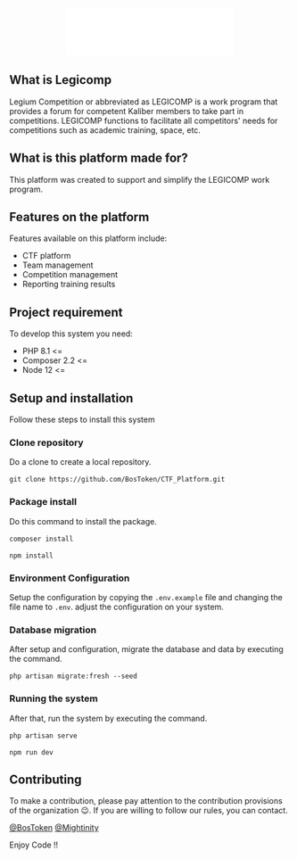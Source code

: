 <p align="center"><img src="./public/img/title.png" width="300"></p>

## What is Legicomp

Legium Competition or abbreviated as LEGICOMP is a work program that provides a forum for competent Kaliber members to take part in competitions. LEGICOMP functions to facilitate all competitors' needs for competitions such as academic training, space, etc.


## What is this platform made for?

This platform was created to support and simplify the LEGICOMP work program.

## Features on the platform

Features available on this platform include:

- CTF platform
- Team management
- Competition management
- Reporting training results

## Project requirement

To develop this system you need:

- PHP 8.1 <=
- Composer 2.2 <=
- Node 12 <=

## Setup and installation

Follow these steps to install this system

### Clone repository

Do a clone to create a local repository.

```
git clone https://github.com/BosToken/CTF_Platform.git
```

### Package install

Do this command to install the package.

```
composer install
```
```
npm install 
```

### Environment Configuration

Setup the configuration by copying the `.env.example` file and changing the file name to `.env`. adjust the configuration on your system.

### Database migration

After setup and configuration, migrate the database and data by executing the command.

```
php artisan migrate:fresh --seed
```

### Running the system

After that, run the system by executing the command.

```
php artisan serve
```

```
npm run dev
```

## Contributing

To make a contribution, please pay attention to the contribution provisions of the organization 😉. If you are willing to follow our rules, you can contact.

[@BosToken](https://github.com/BosToken) [@Mightinity](https://github.com/Mightinity)

Enjoy Code !!